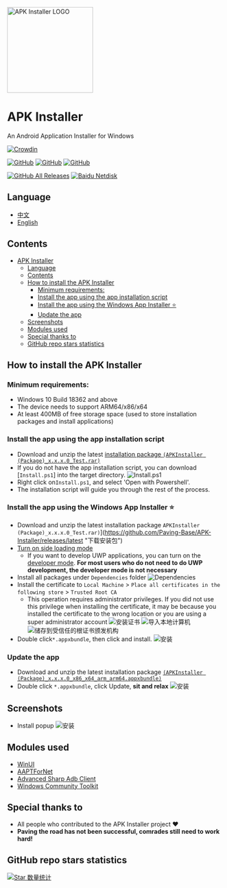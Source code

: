 <img alt="APK Installer LOGO" src="logo.png" width="200px"/>

# APK Installer
An Android Application Installer for Windows

[![Crowdin](https://badges.crowdin.net/APKInstaller/localized.svg)](https://crowdin.com/project/APKInstaller)

<a href="https://github.com/Paving-Base/APK-Installer/blob/master/LICENSE"><img alt="GitHub" src="https://img.shields.io/github/license/Paving-Base/APK-Installer.svg?label=License&style=flat-square"></a>
<a href="https://github.com/Paving-Base/APK-Installer/issues"><img alt="GitHub" src="https://img.shields.io/github/issues/Paving-Base/APK-Installer.svg?label=Issues&style=flat-square"></a>
<a href="https://github.com/Paving-Base/APK-Installer/stargazers"><img alt="GitHub" src="https://img.shields.io/github/stars/Paving-Base/APK-Installer.svg?label=Stars&style=flat-square"></a>

<a href="https://github.com/Paving-Base/APK-Installer/releases/latest"><img alt="GitHub All Releases" src="https://img.shields.io/github/downloads/Paving-Base/APK-Installer/total.svg?label=DOWNLOAD&logo=github&style=for-the-badge"></a>
<a href="https://pan.baidu.com/s/1AgAvyemIIDA3pLEYeiWR7g"><img alt="Baidu Netdisk" src="https://img.shields.io/badge/download-%e5%af%86%e7%a0%81%ef%bc%9aAPKI-magenta.svg?label=%e4%b8%8b%e8%bd%bd&logo=baidu&style=for-the-badge"></a>

## Language
 - [中文](README.md)
 - [English](README.en-US.md)

## Contents
- [APK Installer](#apk-installer)
  - [Language](#language)
  - [Contents](#contents)
  - [How to install the APK Installer](#how-to-install-the-apk-installer)
    - [Minimum requirements:](#minimum-requirements)
    - [Install the app using the app installation script](#install-the-app-using-the-app-installation-script)
    - [Install the app using the Windows App Installer ⭐](#install-the-app-using-the-windows-app-installer-)
    - [Update the app](#update-the-app)
  - [Screenshots](#screenshots)
  - [Modules used](#modules-used)
  - [Special thanks to](#special-thanks-to)
  - [GitHub repo stars statistics](#github-repo-stars-statistics)

## How to install the APK Installer
### Minimum requirements:
- Windows 10 Build 18362 and above
- The device needs to support ARM64/x86/x64
- At least 400MB of free storage space (used to store installation packages and install applications)

### Install the app using the app installation script
- Download and unzip the latest [installation package `(APKInstaller (Package)_x.x.x.0_Test.rar)`](https://github.com/Tangent-90/Coolapk-UWP/releases/latest "下载安装包")
- If you do not have the app installation script, you can download [`Install.ps1`] into the target directory.
![Install.ps1](Images/Guides/Snipaste_2019-10-12_22-49-11.png)
- Right click on`Install.ps1`, and select 'Open with Powershell'.
- The installation script will guide you through the rest of the process.

### Install the app using the Windows App Installer ⭐
- Download and unzip the latest installation package `APKInstaller (Package)_x.x.x.0_Test.rar)`](https://github.com/Paving-Base/APK-Installer/releases/latest "下载安装包")
- [Turn on side loading mode](https://www.windowscentral.com/how-enable-windows-10-sideload-apps-outside-store)
  - If you want to develop UWP applications, you can turn on the [developer mode](https://docs.microsoft.com/zh-cn/windows/uwp/get-started/enable-your-device-for-development). **For most users who do not need to do UWP development, the developer mode is not necessary**
- Install all packages under `Dependencies` folder
![Dependencies](Images/Guides/Snipaste_2019-10-13_15-51-33.png)
- Install the certificate to `Local Machine` > `Place all certificates in the following store` > `Trusted Root CA`
  - This operation requires administrator privileges. If you did not use this privilege when installing the certificate, it may be because you installed the certificate to the wrong location or you are using a super administrator account
  ![安装证书](Images/Guides/Snipaste_2019-10-12_22-46-37.png)
  ![导入本地计算机](Images/Guides/Snipaste_2019-10-19_15-28-58.png)
  ![储存到受信任的根证书颁发机构](Images/Guides/Snipaste_2019-10-20_23-36-44.png)
- Double click`*.appxbundle`, then click and install. 
![安装](Images/Guides/Snipaste_2019-10-13_12-42-40.png)

### Update the app
- Download and unzip the latest installation package [`(APKInstaller (Package)_x.x.x.0_x86_x64_arm_arm64.appxbundle)`](https://github.com/Paving-Base/APK-Installer/releases/latest "下载安装包")
- Double click `*.appxbundle`, click Update, **sit and relax**
![安装](Images/Guides/Snipaste_2019-10-13_16-01-09.png)

## Screenshots
- Install popup
![安装](Images/Screenshots/Snipaste_2021-10-22_21-00-14.png)

## Modules used
- [WinUI](https://github.com/microsoft/microsoft-ui-xaml "WinUI")
- [AAPTForNet](https://github.com/canheo136/QuickLook.Plugin.ApkViewer "AAPTForNet")
- [Advanced Sharp Adb Client](https://github.com/yungd1plomat/AdvancedSharpAdbClient "Advanced Sharp Adb Client")
- [Windows Community Toolkit](https://github.com/CommunityToolkit/WindowsCommunityToolkit "Windows Community Toolkit")

## Special thanks to
- All people who contributed to the APK Installer project ❤️
- **Paving the road has not been successful, comrades still need to work hard!**

## GitHub repo stars statistics
[![Star 数量统计](https://starchart.cc/Paving-Base/APK-Installer.svg)](https://starchart.cc/Paving-Base/APK-Installer "Star 数量统计")
